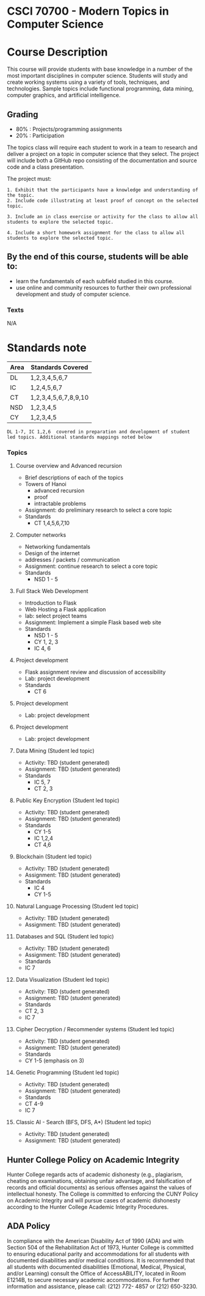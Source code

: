 
# CSCI 70700 - Modern Topics in Computer Science

# Course Description

This course will provide students with base knowledge in a number of
the most important disciplines in computer science. Students will
study and create working systems using a variety of tools, techniques,
and technologies.  Sample topics include functional programming, data
mining, computer graphics, and artificial intelligence.

## Grading

 - 80% : Projects/programming assignments
 - 20% : Participation

The topics class will require each student to work in a team to
research and deliver a project on a topic in computer science that
they select. The project will include both a GitHub repo consisting of
the documentation and source code and a class presentation.
	
The project must:

	1. Exhibit that the participants have a knowledge and understanding of the topic.  
    2. Include code illustrating at least proof of concept on the selected topic.
	
	3. Include an in class exercise or activity for the class to allow all students to explore the selected topic.
	
	4. Include a short homework assignment for the class to allow all students to explore the selected topic.
	


## By the end of this course, students will be able to:
  - learn the fundamentals of each subfield studied in this course.
  - use online and community resources to further their own professional development and study of computer science.

### Texts

N/A


# Standards note

| Area | Standards Covered    |
|------|----------------------|
| DL   | 1,2,3,4,5,6,7        |
| IC   | 1,2,4,5,6,7          |
| CT   | 1,2,3,4,5,6,7,8,9,10 |
| NSD  | 1,2,3,4,5            |
| CY   | 1,2,3,4,5            |


	DL 1-7, IC 1,2,6  covered in preparation and development of student led topics. Additional standards mappings noted below 
	
### Topics
	
	
1. Course overview and Advanced recursion
	- Brief descriptions of each of the topics 
	- Towers of Hanoi 
	  - advanced recursion
	  - proof
	  - intractable problems
    - Assignment: do preliminary research to select a core topic
    - Standards
      - CT 1,4,5,6,7,10
1. Computer networks
	- Networking fundamentals
	- Design of the internet
	- addresses / packets / communication
	- Assignment: continue research to select a core topic
	- Standards 
	  - NSD 1 - 5
	
1. Full Stack Web Development
	- Introduction to Flask 
	- Web Hosting a Flask application
	- lab: select project teams
	- Assignment: Implement a simple Flask based web site
	- Standards
      - NSD 1 - 5 
	  - CY 1, 2, 3
	  - IC 4, 6
1. Project development
	- Flask assignment review and discussion of accessibility
	- Lab: project development
	- Standards
      - CT 6
1. Project development
	- Lab: project development
1. Project development
	- Lab: project development

1. Data Mining (Student led topic)
    - Activity: TBD (student generated)
    - Assignment: TBD (student generated)
    - Standards
      - IC 5, 7
	  - CT 2, 3

1. Public Key Encryption (Student led topic)
   - Activity: TBD (student generated)
   - Assignment: TBD (student generated)
   - Standards
     - CY 1-5
	 - IC 1,2,4
	 - CT 4,6
1. Blockchain (Student led topic)
   - Activity: TBD (student generated)
   - Assignment: TBD (student generated)
   - Standards
     - IC  4
	 - CY 1-5
1. Natural Language Processing (Student led topic)
   - Activity: TBD (student generated)
   - Assignment: TBD (student generated)
1. Databases and SQL (Student led topic)
   - Activity: TBD (student generated)
   - Assignment: TBD (student generated)
   - Standards
   	- IC 7

1. Data Visualization (Student led topic)
   - Activity: TBD (student generated)
   - Assignment: TBD (student generated)
   - Standards
	- CT 2, 3
	- IC 7 

1. Cipher Decryption / Recommender systems (Student led topic)
   - Activity: TBD (student generated)
   - Assignment: TBD (student generated)
   - Standards
 	- CY 1-5 (emphasis on 3)
1. Genetic Programming (Student led topic)
   - Activity: TBD (student generated)
   - Assignment: TBD (student generated)
   - Standards
 	- CT 4-9
	- IC 7
1. Classic AI - Search (BFS, DFS, A*) (Student led topic)
   - Activity: TBD (student generated)
   - Assignment: TBD (student generated)
    


## Hunter College Policy on Academic Integrity

Hunter College regards acts of academic dishonesty (e.g., plagiarism, cheating on examinations,
obtaining unfair advantage, and falsification of records and official documents) as serious offenses
against the values of intellectual honesty. The College is committed to enforcing the CUNY Policy
on Academic Integrity and will pursue cases of academic dishonesty according to the Hunter College
Academic Integrity Procedures.

## ADA Policy

In compliance with the American Disability Act of 1990 (ADA) and with Section 504 of the
Rehabilitation Act of 1973, Hunter College is committed to ensuring educational parity and
accommodations for all students with documented disabilities and/or medical conditions. It is
recommended that all students with documented disabilities (Emotional, Medical, Physical, and/or
Learning) consult the Office of AccessABILITY, located in Room E1214B, to secure necessary
academic accommodations. For further information and assistance, please call: (212) 772- 4857 or
(212) 650-3230.

